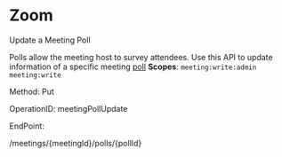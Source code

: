 #     Zoom


Update a Meeting Poll

Polls allow the meeting host to survey attendees. Use this API to update information of a specific meeting [poll](https://support.zoom.us/hc/en-us/articles/213756303-Polling-for-Meetings)
**Scopes**: `meeting:write:admin` `meeting:write`
 



Method: Put

OperationID: meetingPollUpdate

EndPoint:

/meetings/{meetingId}/polls/{pollId}
